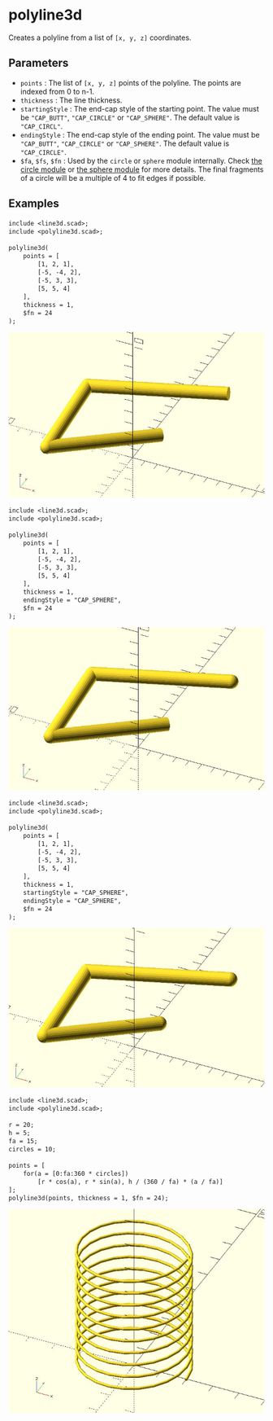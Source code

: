 # polyline3d

Creates a polyline from a list of `[x, y, z]` coordinates. 

## Parameters

- `points` : The list of `[x, y, z]` points of the polyline. The points are indexed from 0 to n-1.
- `thickness` : The line thickness.
- `startingStyle` : The end-cap style of the starting point. The value must be `"CAP_BUTT"`, `"CAP_CIRCLE"` or `"CAP_SPHERE"`. The default value is `"CAP_CIRCL"`. 
- `endingStyle` : The end-cap style of the ending point. The value must be `"CAP_BUTT"`, `"CAP_CIRCLE"` or `"CAP_SPHERE"`. The default value is `"CAP_CIRCLE"`.
- `$fa`, `$fs`, `$fn` : Used by the `circle` or `sphere` module internally. Check [the circle module](https://en.wikibooks.org/wiki/OpenSCAD_User_Manual/Using_the_2D_Subsystem#circle) or [the sphere module](https://en.wikibooks.org/wiki/OpenSCAD_User_Manual/Primitive_Solids#sphere) for more details. The final fragments of a circle will be a multiple of 4 to fit edges if possible.

## Examples

    include <line3d.scad>;
    include <polyline3d.scad>;

	polyline3d(
	    points = [
	        [1, 2, 1], 
	        [-5, -4, 2], 
	        [-5, 3, 3], 
	        [5, 5, 4]
	    ], 
	    thickness = 1,
        $fn = 24
	);

![polyline3d](images/lib-polyline3d-1.JPG)

    include <line3d.scad>;
    include <polyline3d.scad>;

	polyline3d(
	    points = [
	        [1, 2, 1], 
	        [-5, -4, 2], 
	        [-5, 3, 3], 
	        [5, 5, 4]
	    ], 
	    thickness = 1,
	    endingStyle = "CAP_SPHERE",
        $fn = 24
	);

![polyline3d](images/lib-polyline3d-2.JPG)

    include <line3d.scad>;
    include <polyline3d.scad>;

	polyline3d(
	    points = [
	        [1, 2, 1], 
	        [-5, -4, 2], 
	        [-5, 3, 3], 
	        [5, 5, 4]
	    ], 
	    thickness = 1,
	    startingStyle = "CAP_SPHERE",
	    endingStyle = "CAP_SPHERE",
        $fn = 24
	);

![polyline3d](images/lib-polyline3d-3.JPG)

    include <line3d.scad>;
    include <polyline3d.scad>;
    
	r = 20;
	h = 5;
	fa = 15;
	circles = 10;
	
	points = [
	    for(a = [0:fa:360 * circles]) 
	        [r * cos(a), r * sin(a), h / (360 / fa) * (a / fa)]
	];
	polyline3d(points, thickness = 1, $fn = 24);

![polyline3d](images/lib-polyline3d-4.JPG)